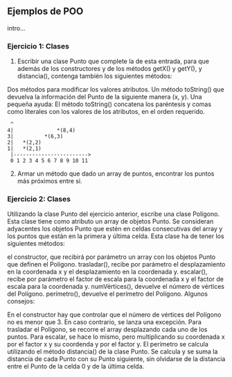 ## Ejemplos de POO
intro...
### Ejercicio 1: Clases

1) Escribir una clase Punto que complete la de esta entrada, para que además de los constructores y de los métodos getX() 
y getY(), y distancia(), contenga también los siguientes métodos:

Dos métodos para modificar los valores atributos.
Un método toString() que devuelva la información del Punto de la siguiente manera (x, y).
Una pequeña ayuda: El método toString() concatena los paréntesis y comas 
como literales con los valores de los atributos, en el orden requerido.

````
 ^
4|              *(8,4)
3|          *(6,3)
2|   *(2,2)
1|   *(2,1)
 |------------------------>
 0 1 2 3 4 5 6 7 8 9 10 11
 ```` 
     
2) Armar un método que dado un array de puntos, encontrar los puntos más próximos entre si.


### Ejercicio 2: Clases

Utilizando la clase Punto del ejercicio anterior, escribe una clase Polígono. Esta clase tiene como atributo un array de objetos Punto. Se consideran adyacentes los objetos Punto que estén en celdas consecutivas del array y los puntos que están en la primera y última celda. Esta clase ha de tener los siguientes métodos:

el constructor, que recibirá por parámetro un array con los objetos Punto que definen el Polígono.
trasladar(), recibe por parámetro el desplazamiento en la coordenada x y el desplazamiento en la coordenada y.
escalar(), recibe por parámetro el factor de escala para la coordenada x y el factor de escala para la coordenada y.
numVértices(), devuelve el número de vértices del Polígono.
perímetro(), devuelve el perímetro del Polígono.
Algunos consejos:

En el constructor hay que controlar que el número de vértices del Polígono no es menor que 3. En caso contrario, se lanza una excepción.
Para trasladar el Polígono, se recorre el array desplazando cada uno de los puntos.
Para escalar, se hace lo mismo, pero multiplicando su coordenada x por el factor x y su coordenda y por el factor y.
El perímetro se calcula utilizando el método distancia() de la clase Punto. Se calcula y se suma la distancia de cada Punto con su Punto siguiente, sin olvidarse de la distancia entre el Punto de la celda 0 y de la última celda.
